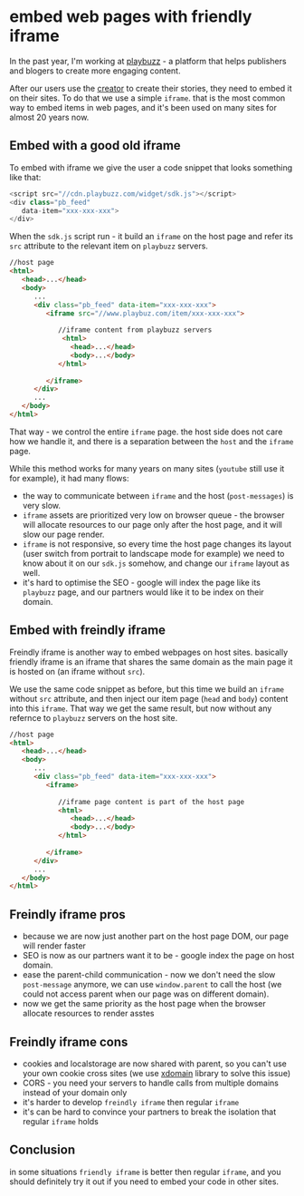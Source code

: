 # embed web pages with friendly iframe

In the past year, I'm working at [playbuzz](https://www.playbuzz.com) - a platform that helps publishers and blogers to create more engaging content.

After our users use the [creator](https://publishers.playbuzz.com/create-with-playbuzz/) to create their stories, they need to embed it on their sites. To do that we use a simple `iframe`. that is the most common way to embed items in web pages, and it's been used on many sites for almost 20 years now.

## Embed with a good old iframe
To embed with iframe we give the user a code snippet that looks something like that:

```js
<script src="//cdn.playbuzz.com/widget/sdk.js"></script>
<div class="pb_feed"
   data-item="xxx-xxx-xxx">
</div>
```

When the `sdk.js` script run - it build an `iframe` on the host page and refer its `src` attribute to the relevant item on `playbuzz` servers.

```html
//host page
<html>
   <head>...</head>
   <body>
      ...
      <div class="pb_feed" data-item="xxx-xxx-xxx">
         <iframe src="//www.playbuz.com/item/xxx-xxx-xxx">
            
            //iframe content from playbuzz servers
             <html>
               <head>...</head>
               <body>...</body>
            </html>
            
         </iframe>
      </div>
      ...
   </body>
</html>
```

That way - we control the entire `iframe` page. the host side does not care how we handle it, and there is a separation between the `host` and the `iframe` page.

While this method works for many years on many sites (`youtube` still use it for example), it had many flows:
* the way to communicate between `iframe` and the host (`post-messages`) is very slow.
* `iframe` assets are prioritized very low on browser queue - the browser will allocate resources to our page only after the host page, and it will slow our page render.
* `iframe` is not responsive, so every time the host page changes its layout (user switch from portrait to landscape mode for example) we need to know about it on our `sdk.js` somehow, and change our `iframe` layout as well.
* it's hard to optimise the SEO - google will index the page like its `playbuzz` page, and our partners would like it to be index on their domain.
 
## Embed with freindly iframe 
Freindly iframe is another way to embed webpages on host sites. basically friendly iframe is an iframe that shares the same domain as the main page it is hosted on (an iframe without `src`).

We use the same code snippet as before, but this time we build an `iframe` without `src` attribute, and then inject our item page (`head` and `body`) content into this `iframe`. That way we get the same result, but now without any refernce to `playbuzz` servers on the host site.

```html
//host page
<html>
   <head>...</head>
   <body>
      ...
      <div class="pb_feed" data-item="xxx-xxx-xxx">
         <iframe>
            
            //iframe page content is part of the host page
            <html>
               <head>...</head>
               <body>...</body>
            </html>
            
         </iframe>
      </div>
      ...
   </body>
</html>
```

## Freindly iframe pros
* because we are now just another part on the host page DOM, our page will render faster
* SEO is now as our partners want it to be - google index the page on host domain.
* ease the parent-child communication - now we don't need the slow `post-message` anymore, we can use `window.parent` to call the host (we could not access parent when our page was on different domain).
* now we get the same priority as the host page when the browser allocate resources to render asstes
    
## Freindly iframe cons
* cookies and localstorage are now shared with parent, so you can't use your own cookie cross sites (we use [xdomain](https://github.com/contently/xdomain-cookies) library to solve this issue)
* CORS - you need your servers to handle calls from multiple domains instead of your domain only
* it's harder to develop `freindly iframe` then regular `iframe`
* it's can be hard to convince your partners to break the isolation that regular `iframe` holds


## Conclusion
in some situations `friendly iframe` is better then regular `iframe`, and you should definitely try it out if you need to embed your code in other sites.
